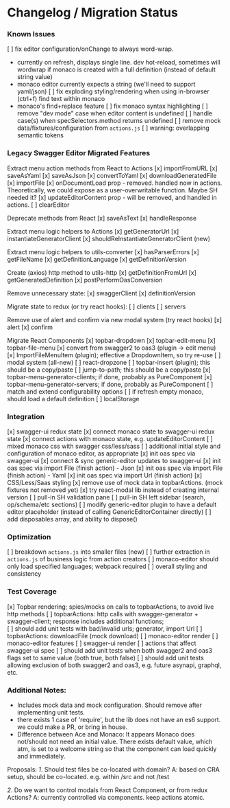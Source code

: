 # Changelog / Migration Status

### Known Issues
[ ] fix editor configuration/onChange to always word-wrap.
  - currently on refresh, displays single line. dev hot-reload, sometimes will wordwrap if monaco is created with a full definition (instead of default string value)
  - monaco editor currently expects a string (we'll need to support yaml/json)
[ ] fix exploding styling/rendering when using in-browser (ctrl+f) find text within monaco
  - monaco's find+replace feature
[ ] fix monaco syntax highlighting
[ ] remove "dev mode" case when editor content is undefined
[ ] handle case(s) when specSelectors.method returns undefined
[ ] remove mock data/fixtures/configuration from `actions.js`
[ ] warning: overlapping semantic tokens


### Legacy Swagger Editor Migrated Features

Extract menu action methods from React to Actions
[x] importFromURL
[x] saveAsYaml
[x] saveAsJson
[x] convertToYaml
[x] downloadGeneratedFile
[x] importFile
[x] onDocumentLoad prop - removed. handled now in actions. Theoretically, we could expose as a user-overwritable function. Maybe SH needed it?
[x] updateEditorContent prop - will be removed, and handled in actions.
[ ] clearEditor

Deprecate methods from React
[x] saveAsText
[x] handleResponse

Extract menu logic helpers to Actions
[x] getGeneratorUrl
[x] instantiateGeneratorClient
[x] shouldReInstantiateGeneratorClient (new)

Extract menu logic helpers to utils-converter
[x] hasParserErrors
[x] getFileName
[x] getDefinitionLanguage
[x] getDefinitionVersion

Create (axios) http method to utils-http
[x] getDefinitionFromUrl
[x] getGeneratedDefinition
[x] postPerformOasConversion

Remove unnecessary state:
[x] swaggerClient
[x] definitionVersion

Migrate state to redux (or try react hooks):
[ ] clients
[ ] servers

Remove use of alert and confirm via new modal system (try react hooks)
[x] alert
[x] confirm

Migrate React Components
[x] topbar-dropdown
[x] topbar-edit-menu
[x] topbar-file-menu
[x] convert from swagger2 to oas3 (plugin -> edit menu)
[x] ImportFileMenuItem (plugin); effective a DropdownItem, so try re-use
[ ] modal system (all-new)
[ ] react-dropzone
[ ] topbar-insert (plugin); this should be a copy/paste
[ ] jump-to-path; this should be a copy/paste
[x] topbar-menu-generator-clients; if done, probably as PureComponent
[x] topbar-menu-generator-servers; if done, probably as PureComponent
[ ] match and extend configurability options
[ ] if refresh empty monaco, should load a default definition
[ ] localStorage


### Integration
[x] swagger-ui redux state
[x] connect monaco state to swagger-ui redux state
[x] connect actions with monaco state, e.g. updateEditorContent
[ ] mixed monaco css with swagger css/less/sass
[ ] additional initial style and configuration of monaco editor, as appropriate
[x] init oas spec via swagger-ui
[x] connect & sync generic-editor updates to swagger-ui
[x] init oas spec via import File (finish action) - Json
[x] init oas spec via import File (finish action) - Yaml
[x] init oas spec via import Url (finish action)
[x] CSS/Less/Saas styling
[x] remove use of mock data in topbarActions. (mock fixtures not removed yet)
[x] try react-modal lib instead of creating internal version
[ ] pull-in SH validation pane
[ ] pull-in SH left sidebar (search, op/schema/etc sections)
[ ] modify generic-editor plugin to have a default editor placeholder (instead of calling GenericEditorContainer directly)
[ ] add disposables array, and ability to dispose()


### Optimization
[ ] breakdown `actions.js` into smaller files (new)
[ ] further extraction in `actions.js` of business logic from action creators
[ ] monaco-editor should only load specified languages; webpack required
[ ] overall styling and consistency


### Test Coverage
[x] Topbar rendering; spies/mocks on calls to topbarActions, to avoid live http methods
[ ] topbarActions: http calls with swagger-generator + swagger-client; response includes additional functions;  
[ ] should add unit tests with bad/invalid urls; generator, import Url
[ ] topbarActions: downloadFile (mock download)
[ ] monaco-editor render
[ ] monaco-editor features
[ ] swagger-ui render
[ ] actions that affect swagger-ui spec
[ ] should add unit tests when both swagger2 and oas3 flags set to same value (both true, both false)
[ ] should add unit tests allowing exclusion of both swagger2 and oas3, e.g. future asynapi, graphql, etc.


### Additional Notes:
* Includes mock data and mock configuration. Should remove after implementing unit tests.
* there exists 1 case of 'require', but the lib does not have an es6 support. we could make a PR, or bring in house.
* Difference between Ace and Monaco: It appears Monaco does not/should not need an initial value. There exists default value, which atm, is set to a welcome string so that the component can load quickly and immediately.

Proposals:
*1*. Should test files be co-located with domain?
A: based on CRA setup, should be co-located. e.g. within /src and not /test

*2*. Do we want to control modals from React Component, or from redux Actions?
A: currently controlled via components. keep actions atomic.
